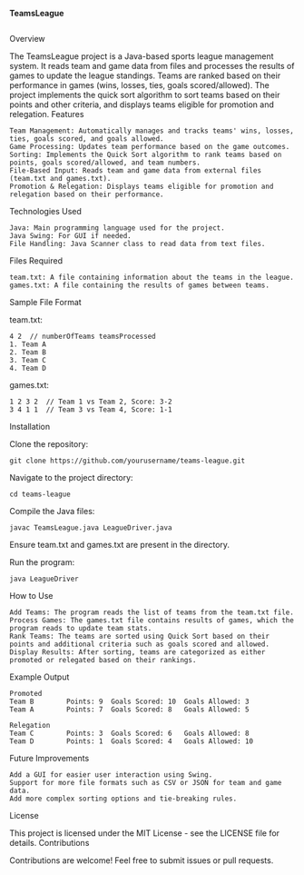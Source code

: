 **TeamsLeague**

```
```
Overview

The TeamsLeague project is a Java-based sports league management system. It reads team and game data from files and processes the results of games to update the league standings. Teams are ranked based on their performance in games (wins, losses, ties, goals scored/allowed). The project implements the quick sort algorithm to sort teams based on their points and other criteria, and displays teams eligible for promotion and relegation.
Features

    Team Management: Automatically manages and tracks teams' wins, losses, ties, goals scored, and goals allowed.
    Game Processing: Updates team performance based on the game outcomes.
    Sorting: Implements the Quick Sort algorithm to rank teams based on points, goals scored/allowed, and team numbers.
    File-Based Input: Reads team and game data from external files (team.txt and games.txt).
    Promotion & Relegation: Displays teams eligible for promotion and relegation based on their performance.

Technologies Used

    Java: Main programming language used for the project.
    Java Swing: For GUI if needed.
    File Handling: Java Scanner class to read data from text files.

Files Required

    team.txt: A file containing information about the teams in the league.
    games.txt: A file containing the results of games between teams.

Sample File Format

team.txt:

```
4 2  // numberOfTeams teamsProcessed
1. Team A
2. Team B
3. Team C
4. Team D
```
games.txt:
```
1 2 3 2  // Team 1 vs Team 2, Score: 3-2
3 4 1 1  // Team 3 vs Team 4, Score: 1-1
```
Installation

Clone the repository:

 
```
git clone https://github.com/yourusername/teams-league.git
```
Navigate to the project directory:
```
cd teams-league
```
Compile the Java files:
```
javac TeamsLeague.java LeagueDriver.java
```
Ensure team.txt and games.txt are present in the directory.

Run the program:

    java LeagueDriver

How to Use

    Add Teams: The program reads the list of teams from the team.txt file.
    Process Games: The games.txt file contains results of games, which the program reads to update team stats.
    Rank Teams: The teams are sorted using Quick Sort based on their points and additional criteria such as goals scored and allowed.
    Display Results: After sorting, teams are categorized as either promoted or relegated based on their rankings.

Example Output

```
Promoted
Team B        Points: 9  Goals Scored: 10  Goals Allowed: 3
Team A        Points: 7  Goals Scored: 8   Goals Allowed: 5

Relegation
Team C        Points: 3  Goals Scored: 6   Goals Allowed: 8
Team D        Points: 1  Goals Scored: 4   Goals Allowed: 10
```
Future Improvements

    Add a GUI for easier user interaction using Swing.
    Support for more file formats such as CSV or JSON for team and game data.
    Add more complex sorting options and tie-breaking rules.

License

This project is licensed under the MIT License - see the LICENSE file for details.
Contributions

Contributions are welcome! Feel free to submit issues or pull requests.
